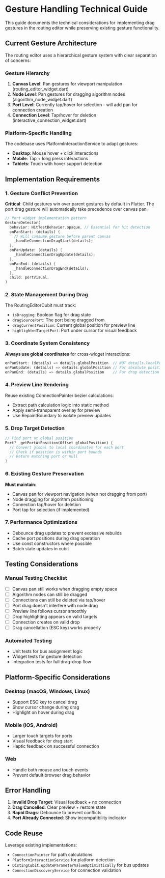 # Gesture Handling Technical Guide

This guide documents the technical considerations for implementing drag gestures in the routing editor while preserving existing gesture functionality.

## Current Gesture Architecture

The routing editor uses a hierarchical gesture system with clear separation of concerns:

### Gesture Hierarchy
1. **Canvas Level**: Pan gestures for viewport manipulation (routing_editor_widget.dart)
2. **Node Level**: Pan gestures for dragging algorithm nodes (algorithm_node_widget.dart)
3. **Port Level**: Currently tap/hover for selection - will add pan for connection creation
4. **Connection Level**: Tap/hover for deletion (interactive_connection_widget.dart)

### Platform-Specific Handling
The codebase uses PlatformInteractionService to adapt gestures:
- **Desktop**: Mouse hover + click interactions
- **Mobile**: Tap + long press interactions
- **Tablets**: Touch with hover support detection

## Implementation Requirements

### 1. Gesture Conflict Prevention

**Critical**: Child gestures win over parent gestures by default in Flutter. The port drag gesture will automatically take precedence over canvas pan.

```dart
// Port widget implementation pattern
GestureDetector(
  behavior: HitTestBehavior.opaque, // Essential for hit detection
  onPanStart: (details) {
    // Will consume gesture before parent canvas
    _handleConnectionDragStart(details);
  },
  onPanUpdate: (details) {
    _handleConnectionDragUpdate(details);
  },
  onPanEnd: (details) {
    _handleConnectionDragEnd(details);
  },
  child: portVisual,
)
```

### 2. State Management During Drag

The RoutingEditorCubit must track:
- `isDragging`: Boolean flag for drag state
- `dragSourcePort`: The port being dragged from
- `dragCurrentPosition`: Current global position for preview line
- `highlightedTargetPort`: Port under cursor for visual feedback

### 3. Coordinate System Consistency

**Always use global coordinates** for cross-widget interactions:
```dart
onPanStart: (details) => details.globalPosition  // NOT details.localPosition
onPanUpdate: (details) => details.globalPosition // For absolute positioning
onPanEnd: (details) => details.globalPosition    // For drop detection
```

### 4. Preview Line Rendering

Reuse existing ConnectionPainter bezier calculations:
- Extract path calculation logic into static method
- Apply semi-transparent overlay for preview
- Use RepaintBoundary to isolate preview updates

### 5. Drop Target Detection

```dart
// Find port at global position
Port? _getPortAtPosition(Offset globalPosition) {
  // Convert global to local coordinates for each port
  // Check if position is within port bounds
  // Return matching port or null
}
```

### 6. Existing Gesture Preservation

**Must maintain**:
- Canvas pan for viewport navigation (when not dragging from port)
- Node dragging for algorithm positioning
- Connection tap/hover for deletion
- Port tap for selection (if implemented)

### 7. Performance Optimizations

- Debounce drag updates to prevent excessive rebuilds
- Cache port positions during drag operation
- Use const constructors where possible
- Batch state updates in cubit

## Testing Considerations

### Manual Testing Checklist
- [ ] Canvas pan still works when dragging empty space
- [ ] Algorithm nodes can still be dragged
- [ ] Connections can still be deleted via tap/hover
- [ ] Port drag doesn't interfere with node drag
- [ ] Preview line follows cursor smoothly
- [ ] Drop highlighting appears on valid targets
- [ ] Connection creates on valid drop
- [ ] Drag cancellation (ESC key) works properly

### Automated Testing
- Unit tests for bus assignment logic
- Widget tests for gesture detection
- Integration tests for full drag-drop flow

## Platform-Specific Considerations

### Desktop (macOS, Windows, Linux)
- Support ESC key to cancel drag
- Show cursor change during drag
- Highlight on hover during drag

### Mobile (iOS, Android)
- Larger touch targets for ports
- Visual feedback for drag start
- Haptic feedback on successful connection

### Web
- Handle both mouse and touch events
- Prevent default browser drag behavior

## Error Handling

1. **Invalid Drop Target**: Visual feedback + no connection
2. **Drag Cancelled**: Clear preview + restore state
3. **Rapid Drags**: Debounce to prevent conflicts
4. **Port Already Connected**: Show incompatibility indicator

## Code Reuse

Leverage existing implementations:
- `ConnectionPainter` for path calculations
- `PlatformInteractionService` for platform detection
- `DistingCubit.updateParameterValueOptimistically` for bus updates
- `ConnectionDiscoveryService` for connection validation
